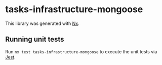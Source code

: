 # tasks-infrastructure-mongoose

This library was generated with [Nx](https://nx.dev).

## Running unit tests

Run `nx test tasks-infrastructure-mongoose` to execute the unit tests via [Jest](https://jestjs.io).
